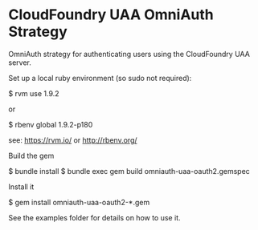 CloudFoundry UAA OmniAuth Strategy
==================================

OmniAuth strategy for authenticating users using the CloudFoundry UAA server.

Set up a local ruby environment (so sudo not required):

  $ rvm use 1.9.2

or

  $ rbenv global 1.9.2-p180

see: https://rvm.io/ or http://rbenv.org/

Build the gem

  $ bundle install
  $ bundle exec gem build omniauth-uaa-oauth2.gemspec

Install it

  $ gem install omniauth-uaa-oauth2-*.gem


See the examples folder for details on how to use it.
